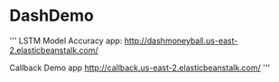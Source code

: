# DashDemo
'''
LSTM Model Accuracy app: http://dashmoneyball.us-east-2.elasticbeanstalk.com/

Callback Demo app http://callback.us-east-2.elasticbeanstalk.com/
'''
